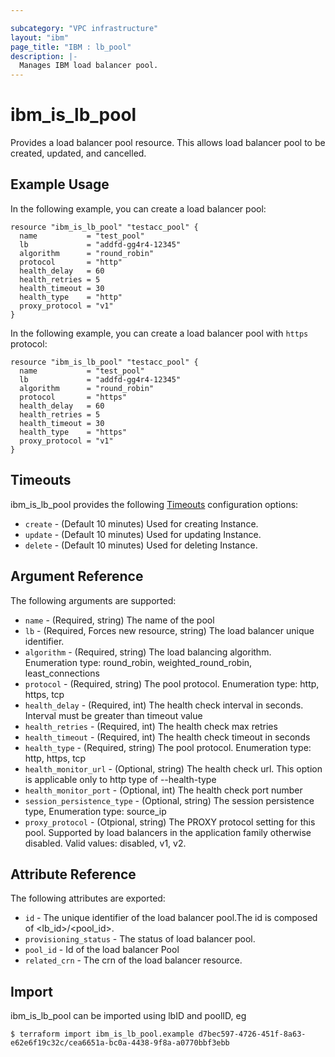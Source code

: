 ```yaml
---

subcategory: "VPC infrastructure"
layout: "ibm"
page_title: "IBM : lb_pool"
description: |-
  Manages IBM load balancer pool.
---
```


# ibm\_is_lb_pool

Provides a load balancer pool resource. This allows load balancer pool to be created, updated, and cancelled.


## Example Usage

In the following example, you can create a load balancer pool:

```hcl
resource "ibm_is_lb_pool" "testacc_pool" {
  name           = "test_pool"
  lb             = "addfd-gg4r4-12345"
  algorithm      = "round_robin"
  protocol       = "http"
  health_delay   = 60
  health_retries = 5
  health_timeout = 30
  health_type    = "http"
  proxy_protocol = "v1"
}

```

In the following example, you can create a load balancer pool with `https` protocol:

```hcl
resource "ibm_is_lb_pool" "testacc_pool" {
  name           = "test_pool"
  lb             = "addfd-gg4r4-12345"
  algorithm      = "round_robin"
  protocol       = "https"
  health_delay   = 60
  health_retries = 5
  health_timeout = 30
  health_type    = "https"
  proxy_protocol = "v1"
}

```

## Timeouts

ibm_is_lb_pool provides the following [Timeouts](https://www.terraform.io/docs/configuration/resources.html#timeouts) configuration options:

* `create` - (Default 10 minutes) Used for creating Instance.
* `update` - (Default 10 minutes) Used for updating Instance.
* `delete` - (Default 10 minutes) Used for deleting Instance.

## Argument Reference

The following arguments are supported:

* `name` - (Required, string) The name of the pool
* `lb` - (Required, Forces new resource, string)  The load balancer unique identifier.
* `algorithm` - (Required, string) The load balancing algorithm. Enumeration type: round_robin, weighted_round_robin, least_connections
* `protocol` - (Required, string) The pool protocol. Enumeration type: http, https, tcp
* `health_delay` - (Required, int) The health check interval in seconds. Interval must be greater than timeout value
* `health_retries` - (Required, int) The health check max retries
* `health_timeout` - (Required, int) The health check timeout in seconds
* `health_type` - (Required, string) The pool protocol. Enumeration type: http, https, tcp
* `health_monitor_url` - (Optional, string) The health check url. This option is applicable only to http type of --health-type
* `health_monitor_port` - (Optional, int) The health check port number
* `session_persistence_type` - (Optional, string) The session persistence type, Enumeration type: source_ip
* `proxy_protocol` - (Otpional, string) The PROXY protocol setting for this pool. Supported by load balancers in the application family otherwise disabled. Valid values: disabled, v1, v2.

## Attribute Reference

The following attributes are exported:

* `id` - The unique identifier of the load balancer pool.The id is composed of \<lb_id\>/\<pool_id\>.
* `provisioning_status` - The status of load balancer pool.
* `pool_id`  - Id of the load balancer Pool
* `related_crn` - The crn of the load balancer resource.

## Import

ibm_is_lb_pool can be imported using lbID and poolID, eg

```
$ terraform import ibm_is_lb_pool.example d7bec597-4726-451f-8a63-e62e6f19c32c/cea6651a-bc0a-4438-9f8a-a0770bbf3ebb
```
